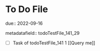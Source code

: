 # To Do File

due:: 2022-09-16

metadatafield:: todoTestFile_141_29

- [ ] Task of todoTestFile_141 1 [[Query me]]
